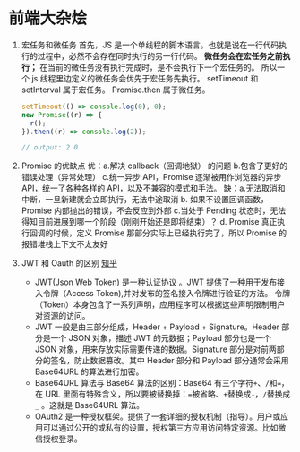 # 前端大杂烩

1. 宏任务和微任务
   首先，JS 是一个单线程的脚本语言。也就是说在一行代码执行的过程中，必然不会存在同时执行的另一行代码。
   **微任务会在宏任务之前执行；** 在当前的微任务没有执行完成时，是不会执行下一个宏任务的。
   所以一个 js 线程里边定义的微任务会优先于宏任务先执行。
   setTimeout 和 setInterval 属于宏任务。
   Promise.then 属于微任务。

   ```typescript
   setTimeout(() => console.log(0), 0);
   new Promise((r) => {
     r();
   }).then((r) => console.log(2));

   // output: 2 0
   ```

2. Promise 的优缺点
   优：a.解决 callback（回调地狱） 的问题 b.包含了更好的错误处理（异常处理） c.统一异步 API，Promise 逐渐被用作浏览器的异步 API，统一了各种各样的 API，以及不兼容的模式和手法。
   缺：a.无法取消和中断，一旦新建就会立即执行，无法中途取消 b. 如果不设置回调函数，Promise 内部抛出的错误，不会反应到外部 c.当处于 Pending 状态时，无法得知目前进展到哪一个阶段（刚刚开始还是即将结束）？ d. Promise 真正执行回调的时候，定义 Promise 那部分实际上已经执行完了，所以 Promise 的报错堆栈上下文不太友好

3. JWT 和 Oauth 的区别 [知乎](https://zhuanlan.zhihu.com/p/121630884)
   - JWT(Json Web Token) 是一种认证协议 。JWT 提供了一种用于发布接入令牌（Access Token),并对发布的签名接入令牌进行验证的方法。 令牌（Token）本身包含了一系列声明，应用程序可以根据这些声明限制用户对资源的访问。
   - JWT 一般是由三部分组成，Header + Payload + Signature。Header 部分是一个 JSON 对象，描述 JWT 的元数据；Payload 部分也是一个 JSON 对象，用来存放实际需要传递的数据。Signature 部分是对前两部分的签名，防止数据篡改。其中 Header 部分和 Payload 部分通常会采用 Base64URL 的算法进行加密。
   - Base64URL 算法与 Base64 算法的区别：Base64 有三个字符`+`、`/`和`=`，在 URL 里面有特殊含义，所以要被替换掉：`=`被省略、`+`替换成`-`，`/`替换成`_` 。这就是 Base64URL 算法。
   - OAuth2 是一种授权框架。提供了一套详细的授权机制（指导）。用户或应用可以通过公开的或私有的设置，授权第三方应用访问特定资源。比如微信授权登录。
